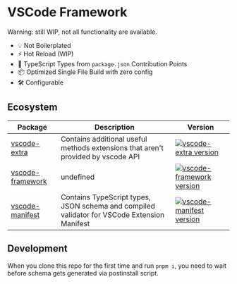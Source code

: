 # VSCode Framework

Warning: still WIP, not all functionality are available.

- 💡 Not Boilerplated
- ⚡️ Hot Reload (WIP)
- 🔑 TypeScript Types from `package.json` Contribution Points
- 📦 Optimized Single File Build with zero config
- 🛠️ Configurable




## Ecosystem
| Package | Description | Version |
| --- | --- | --- |
| [vscode-extra](https://github.com/zardoy/vscode-framework/tree/main/packages/vscode-extra) | Contains additional useful methods extensions that aren't provided by vscode API | [![vscode-extra version](https://img.shields.io/npm/v/vscode-extra.svg?label=%20)](https://npmjs.com/vscode-extra) |
| [vscode-framework](https://github.com/zardoy/vscode-framework/tree/main/packages/vscode-framework) | undefined | [![vscode-framework version](https://img.shields.io/npm/v/vscode-framework.svg?label=%20)](https://npmjs.com/vscode-framework) |
| [vscode-manifest](https://github.com/zardoy/vscode-framework/tree/main/packages/vscode-manifest) | Contains TypeScript types, JSON schema and compiled validator for VSCode Extension Manifest | [![vscode-manifest version](https://img.shields.io/npm/v/vscode-manifest.svg?label=%20)](https://npmjs.com/vscode-manifest) |

## Development

When you clone this repo for the first time and run `pnpm i`, you need to wait before schema gets generated via postinstall script.
